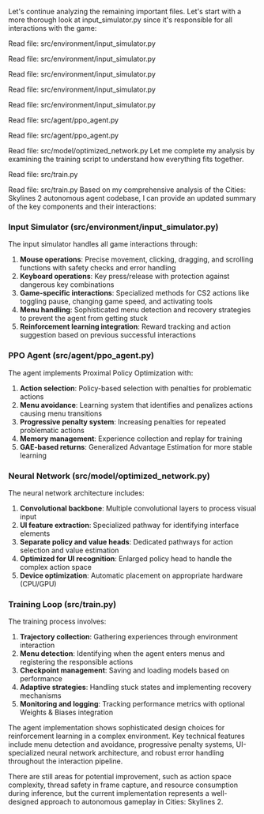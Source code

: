 
Let's continue analyzing the remaining important files. Let's start with a more thorough look at input_simulator.py since it's responsible for all interactions with the game:

Read file: src/environment/input_simulator.py

Read file: src/environment/input_simulator.py

Read file: src/environment/input_simulator.py

Read file: src/environment/input_simulator.py

Read file: src/environment/input_simulator.py

Read file: src/agent/ppo_agent.py

Read file: src/agent/ppo_agent.py

Read file: src/model/optimized_network.py
Let me complete my analysis by examining the training script to understand how everything fits together.

Read file: src/train.py

Read file: src/train.py
Based on my comprehensive analysis of the Cities: Skylines 2 autonomous agent codebase, I can provide an updated summary of the key components and their interactions:

### Input Simulator (src/environment/input_simulator.py)
The input simulator handles all game interactions through:

1. **Mouse operations**: Precise movement, clicking, dragging, and scrolling functions with safety checks and error handling
2. **Keyboard operations**: Key press/release with protection against dangerous key combinations
3. **Game-specific interactions**: Specialized methods for CS2 actions like toggling pause, changing game speed, and activating tools
4. **Menu handling**: Sophisticated menu detection and recovery strategies to prevent the agent from getting stuck
5. **Reinforcement learning integration**: Reward tracking and action suggestion based on previous successful interactions

### PPO Agent (src/agent/ppo_agent.py)
The agent implements Proximal Policy Optimization with:

1. **Action selection**: Policy-based selection with penalties for problematic actions
2. **Menu avoidance**: Learning system that identifies and penalizes actions causing menu transitions
3. **Progressive penalty system**: Increasing penalties for repeated problematic actions
4. **Memory management**: Experience collection and replay for training
5. **GAE-based returns**: Generalized Advantage Estimation for more stable learning

### Neural Network (src/model/optimized_network.py)
The neural network architecture includes:

1. **Convolutional backbone**: Multiple convolutional layers to process visual input
2. **UI feature extraction**: Specialized pathway for identifying interface elements
3. **Separate policy and value heads**: Dedicated pathways for action selection and value estimation
4. **Optimized for UI recognition**: Enlarged policy head to handle the complex action space
5. **Device optimization**: Automatic placement on appropriate hardware (CPU/GPU)

### Training Loop (src/train.py)
The training process involves:

1. **Trajectory collection**: Gathering experiences through environment interaction
2. **Menu detection**: Identifying when the agent enters menus and registering the responsible actions
3. **Checkpoint management**: Saving and loading models based on performance
4. **Adaptive strategies**: Handling stuck states and implementing recovery mechanisms
5. **Monitoring and logging**: Tracking performance metrics with optional Weights & Biases integration

The agent implementation shows sophisticated design choices for reinforcement learning in a complex environment. Key technical features include menu detection and avoidance, progressive penalty systems, UI-specialized neural network architecture, and robust error handling throughout the interaction pipeline.

There are still areas for potential improvement, such as action space complexity, thread safety in frame capture, and resource consumption during inference, but the current implementation represents a well-designed approach to autonomous gameplay in Cities: Skylines 2.
